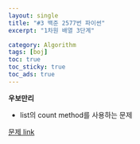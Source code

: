 ```yaml
---
layout: single
title: "#3 백준 2577번 파이썬"
excerpt: "1차원 배열 3단계"

category: Algorithm
tags: [boj]
toc: true
toc_sticky: true
toc_ads: true
---
```


**우보만리**

- list의 count method를 사용하는 문제

[문제 link](https://www.acmicpc.net/problem/2577)

<script src="https://gist.github.com/hyeonchan523/060eb4bea39ff0d404ce84184e0ac809.js"></script>